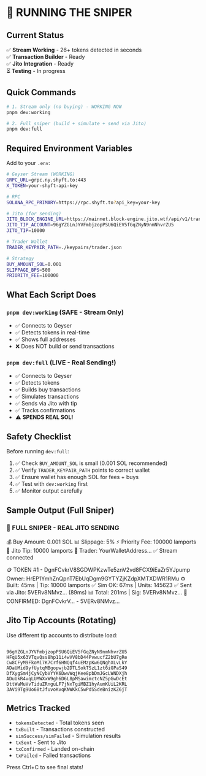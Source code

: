 # 🚀 RUNNING THE SNIPER

## Current Status

✅ **Stream Working** - 26+ tokens detected in seconds  
✅ **Transaction Builder** - Ready  
✅ **Jito Integration** - Ready  
⏳ **Testing** - In progress  

## Quick Commands

```bash
# 1. Stream only (no buying) - WORKING NOW
pnpm dev:working

# 2. Full sniper (build + simulate + send via Jito)
pnpm dev:full
```

## Required Environment Variables

Add to your `.env`:

```bash
# Geyser Stream (WORKING)
GRPC_URL=grpc.ny.shyft.to:443
X_TOKEN=your-shyft-api-key

# RPC
SOLANA_RPC_PRIMARY=https://rpc.shyft.to?api_key=your-key

# Jito (for sending)
JITO_BLOCK_ENGINE_URL=https://mainnet.block-engine.jito.wtf/api/v1/transactions
JITO_TIP_ACCOUNT=96gYZGLnJYVFmbjzopPSU6QiEV5fGqZNyN9nmNhvrZU5
JITO_TIP=10000

# Trader Wallet
TRADER_KEYPAIR_PATH=./keypairs/trader.json

# Strategy
BUY_AMOUNT_SOL=0.001
SLIPPAGE_BPS=500
PRIORITY_FEE=100000
```

## What Each Script Does

### `pnpm dev:working` (SAFE - Stream Only)

- ✅ Connects to Geyser
- ✅ Detects tokens in real-time
- ✅ Shows full addresses
- ❌ Does NOT build or send transactions

### `pnpm dev:full` (LIVE - Real Sending!)

- ✅ Connects to Geyser
- ✅ Detects tokens
- ✅ Builds buy transactions
- ✅ Simulates transactions
- ✅ Sends via Jito with tip
- ✅ Tracks confirmations
- ⚠️  **SPENDS REAL SOL!**

## Safety Checklist

Before running `dev:full`:

1. ✅ Check `BUY_AMOUNT_SOL` is small (0.001 SOL recommended)
2. ✅ Verify `TRADER_KEYPAIR_PATH` points to correct wallet
3. ✅ Ensure wallet has enough SOL for fees + buys
4. ✅ Test with `dev:working` first
5. ✅ Monitor output carefully

## Sample Output (Full Sniper)

### 🚀 FULL SNIPER - REAL JITO SENDING

💰 Buy Amount: 0.001 SOL
📊 Slippage: 5%
⚡ Priority Fee: 100000 lamports
💎 Jito Tip: 10000 lamports
🎯 Trader: YourWalletAddress...
✅ Stream connected

🪙 TOKEN #1 - DgnFCvkrV8SGDWPKzwTe5znV2vd8FCX9iEaZr5YJpump
   Owner: HrEP1YmhZnQpnT7EbUqDgm9GYTYZjKZdpXMTXDWR1RMu
   ⚙️  Built: 45ms | Tip: 10000 lamports
   ✅ Sim OK: 67ms | Units: 145623
   ✅ Sent via Jito: 5VERv8NMvz... (89ms)
   📊 Total: 201ms | Sig: 5VERv8NMvz...
   🎉 CONFIRMED: DgnFCvkrV... - 5VERv8NMvz...

## Jito Tip Accounts (Rotating)

Use different tip accounts to distribute load:

```

96gYZGLnJYVFmbjzopPSU6QiEV5fGqZNyN9nmNhvrZU5
HFqU5x63VTqvQss8hp11i4wVV8bD44PvwucfZ2bU7gRe
Cw8CFyM9FkoMi7K7Crf6HNQqf4uEMzpKw6QNghXLvLkY
ADaUMid9yfUytqMBgopwjb2DTLSokTSzL1zt6iGPaS49
DfXygSm4jCyNCybVYYK6DwvWqjKee8pbDmJGcLWNDXjh
ADuUkR4vqLUMWXxW9gh6D6L8pMSawimctcNZ5pGwDcEt
DttWaMuVvTiduZRnguLF7jNxTgiMBZ1hyAumKUiL2KRL
3AVi9Tg9Uo68tJfuvoKvqKNWKkC5wPdSSdeBnizKZ6jT
```

## Metrics Tracked

- `tokensDetected` - Total tokens seen
- `txBuilt` - Transactions constructed
- `simSuccess/simFailed` - Simulation results
- `txSent` - Sent to Jito
- `txConfirmed` - Landed on-chain
- `txFailed` - Failed transactions

Press Ctrl+C to see final stats!
